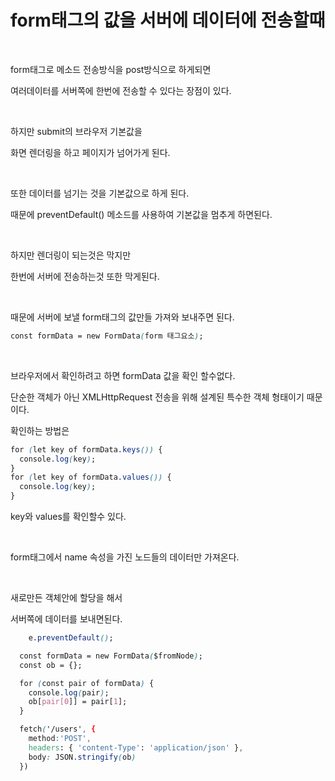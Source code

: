 # form태그의 값을 서버에 데이터에 전송할때

<br>

form태그로 메소드 전송방식을 post방식으로 하게되면

여러데이터를 서버쪽에 한번에 전송할 수 있다는 장점이 있다.

<br>

하지만 submit의 브라우저 기본값을

화면 렌더링을 하고 페이지가 넘어가게 된다.

<br>

또한 데이터를 넘기는 것을 기본값으로 하게 된다.

때문에 preventDefault() 메소드를 사용하여 기본값을 멈추게 하면된다.

<br>

하지만 렌더링이 되는것은 막지만

한번에 서버에 전송하는것 또한 막게된다.

<br>

때문에 서버에 보낼 form태그의 값만들 가져와 보내주면 된다.

```css
const formData = new FormData(form 태그요소);
```

<br>

브라우저에서 확인하려고 하면 formData 값을 확인 할수없다.

단순한 객체가 아닌 XMLHttpRequest 전송을 위해 설계된 특수한 객체 형태이기 때문이다.

확인하는 방법은

```css
for (let key of formData.keys()) {
  console.log(key);
}
for (let key of formData.values()) {
  console.log(key);
}
```

key와 values를 확인할수 있다.

<br>

form태그에서 name 속성을 가진 노드들의 데이터만 가져온다.

<br>

새로만든 객체안에 할당을 해서 

서버쪽에 데이터를 보내면된다.

```css
	e.preventDefault();

  const formData = new FormData($fromNode);
  const ob = {};

  for (const pair of formData) {
    console.log(pair);
    ob[pair[0]] = pair[1];
  }

  fetch('/users', {
    method:'POST',
    headers: { 'content-Type': 'application/json' },
    body: JSON.stringify(ob)
  })
```